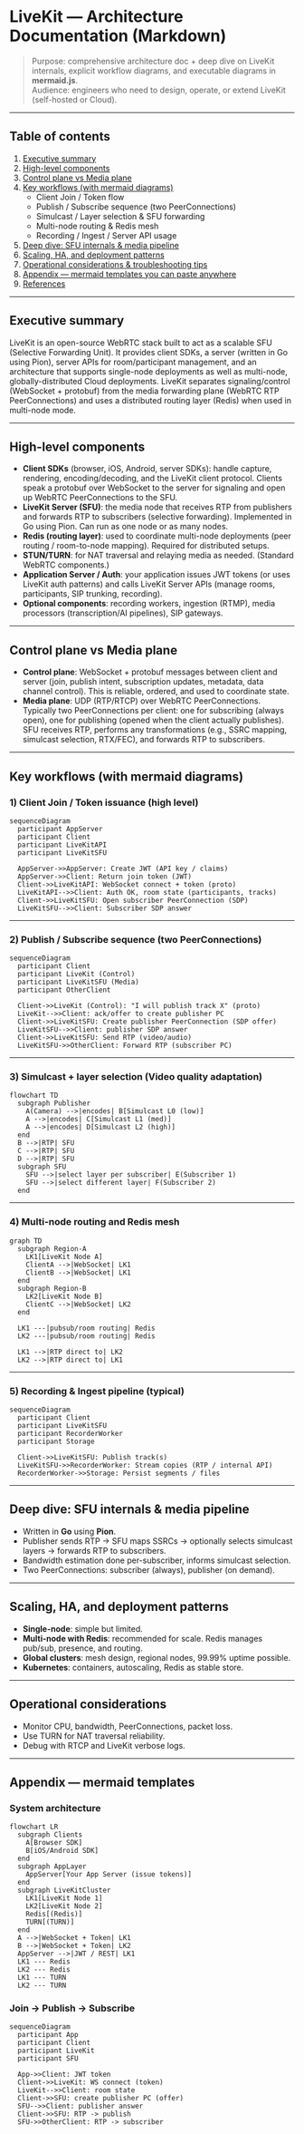 # LiveKit — Architecture Documentation (Markdown)

> Purpose: comprehensive architecture doc + deep dive on LiveKit internals, explicit workflow diagrams, and executable diagrams in **mermaid.js**.  
> Audience: engineers who need to design, operate, or extend LiveKit (self-hosted or Cloud).

---

## Table of contents
1. [Executive summary](#executive-summary)  
2. [High-level components](#high-level-components)  
3. [Control plane vs Media plane](#control-plane-vs-media-plane)  
4. [Key workflows (with mermaid diagrams)](#key-workflows-with-mermaid-diagrams)  
   - Client Join / Token flow  
   - Publish / Subscribe sequence (two PeerConnections)  
   - Simulcast / Layer selection & SFU forwarding  
   - Multi-node routing & Redis mesh  
   - Recording / Ingest / Server API usage  
5. [Deep dive: SFU internals & media pipeline](#deep-dive-sfu-internals--media-pipeline)  
6. [Scaling, HA, and deployment patterns](#scaling-ha-and-deployment-patterns)  
7. [Operational considerations & troubleshooting tips](#operational-considerations--troubleshooting-tips)  
8. [Appendix — mermaid templates you can paste anywhere](#appendix---mermaid-templates-you-can-paste-anywhere)  
9. [References](#references)

---

## Executive summary
LiveKit is an open-source WebRTC stack built to act as a scalable SFU (Selective Forwarding Unit). It provides client SDKs, a server (written in Go using Pion), server APIs for room/participant management, and an architecture that supports single-node deployments as well as multi-node, globally-distributed Cloud deployments. LiveKit separates signaling/control (WebSocket + protobuf) from the media forwarding plane (WebRTC RTP PeerConnections) and uses a distributed routing layer (Redis) when used in multi-node mode.

---

## High-level components
- **Client SDKs** (browser, iOS, Android, server SDKs): handle capture, rendering, encoding/decoding, and the LiveKit client protocol. Clients speak a protobuf over WebSocket to the server for signaling and open up WebRTC PeerConnections to the SFU.  
- **LiveKit Server (SFU)**: the media node that receives RTP from publishers and forwards RTP to subscribers (selective forwarding). Implemented in Go using Pion. Can run as one node or as many nodes.  
- **Redis (routing layer)**: used to coordinate multi-node deployments (peer routing / room-to-node mapping). Required for distributed setups.  
- **STUN/TURN**: for NAT traversal and relaying media as needed. (Standard WebRTC components.)  
- **Application Server / Auth**: your application issues JWT tokens (or uses LiveKit auth patterns) and calls LiveKit Server APIs (manage rooms, participants, SIP trunking, recording).  
- **Optional components**: recording workers, ingestion (RTMP), media processors (transcription/AI pipelines), SIP gateways.

---

## Control plane vs Media plane
- **Control plane**: WebSocket + protobuf messages between client and server (join, publish intent, subscription updates, metadata, data channel control). This is reliable, ordered, and used to coordinate state.  
- **Media plane**: UDP (RTP/RTCP) over WebRTC PeerConnections. Typically two PeerConnections per client: one for subscribing (always open), one for publishing (opened when the client actually publishes). SFU receives RTP, performs any transformations (e.g., SSRC mapping, simulcast selection, RTX/FEC), and forwards RTP to subscribers.

---

## Key workflows (with mermaid diagrams)

### 1) Client Join / Token issuance (high level)
```mermaid
sequenceDiagram
  participant AppServer
  participant Client
  participant LiveKitAPI
  participant LiveKitSFU

  AppServer->>AppServer: Create JWT (API key / claims)
  AppServer->>Client: Return join token (JWT)
  Client->>LiveKitAPI: WebSocket connect + token (proto)
  LiveKitAPI-->>Client: Auth OK, room state (participants, tracks)
  Client->>LiveKitSFU: Open subscriber PeerConnection (SDP)
  LiveKitSFU-->>Client: Subscriber SDP answer
```

---

### 2) Publish / Subscribe sequence (two PeerConnections)
```mermaid
sequenceDiagram
  participant Client
  participant LiveKit (Control)
  participant LiveKitSFU (Media)
  participant OtherClient

  Client->>LiveKit (Control): "I will publish track X" (proto)
  LiveKit-->>Client: ack/offer to create publisher PC
  Client->>LiveKitSFU: Create publisher PeerConnection (SDP offer)
  LiveKitSFU-->>Client: publisher SDP answer
  Client->>LiveKitSFU: Send RTP (video/audio)
  LiveKitSFU->>OtherClient: Forward RTP (subscriber PC)
```

---

### 3) Simulcast + layer selection (Video quality adaptation)
```mermaid
flowchart TD
  subgraph Publisher
    A(Camera) -->|encodes| B[Simulcast L0 (low)]
    A -->|encodes| C[Simulcast L1 (med)]
    A -->|encodes| D[Simulcast L2 (high)]
  end
  B -->|RTP| SFU
  C -->|RTP| SFU
  D -->|RTP| SFU
  subgraph SFU
    SFU -->|select layer per subscriber| E(Subscriber 1)
    SFU -->|select different layer| F(Subscriber 2)
  end
```

---

### 4) Multi-node routing and Redis mesh
```mermaid
graph TD
  subgraph Region-A
    LK1[LiveKit Node A]
    ClientA -->|WebSocket| LK1
    ClientB -->|WebSocket| LK1
  end
  subgraph Region-B
    LK2[LiveKit Node B]
    ClientC -->|WebSocket| LK2
  end

  LK1 ---|pubsub/room routing| Redis
  LK2 ---|pubsub/room routing| Redis

  LK1 -->|RTP direct to| LK2
  LK2 -->|RTP direct to| LK1
```

---

### 5) Recording & Ingest pipeline (typical)
```mermaid
sequenceDiagram
  participant Client
  participant LiveKitSFU
  participant RecorderWorker
  participant Storage

  Client->>LiveKitSFU: Publish track(s)
  LiveKitSFU->>RecorderWorker: Stream copies (RTP / internal API)
  RecorderWorker->>Storage: Persist segments / files
```

---

## Deep dive: SFU internals & media pipeline
- Written in **Go** using **Pion**.  
- Publisher sends RTP → SFU maps SSRCs → optionally selects simulcast layers → forwards RTP to subscribers.  
- Bandwidth estimation done per-subscriber, informs simulcast selection.  
- Two PeerConnections: subscriber (always), publisher (on demand).

---

## Scaling, HA, and deployment patterns
- **Single-node**: simple but limited.  
- **Multi-node with Redis**: recommended for scale. Redis manages pub/sub, presence, and routing.  
- **Global clusters**: mesh design, regional nodes, 99.99% uptime possible.  
- **Kubernetes**: containers, autoscaling, Redis as stable store.

---

## Operational considerations
- Monitor CPU, bandwidth, PeerConnections, packet loss.  
- Use TURN for NAT traversal reliability.  
- Debug with RTCP and LiveKit verbose logs.

---

## Appendix — mermaid templates

### System architecture
```mermaid
flowchart LR
  subgraph Clients
    A[Browser SDK]
    B[iOS/Android SDK]
  end
  subgraph AppLayer
    AppServer[Your App Server (issue tokens)]
  end
  subgraph LiveKitCluster
    LK1[LiveKit Node 1]
    LK2[LiveKit Node 2]
    Redis[(Redis)]
    TURN[(TURN)]
  end
  A -->|WebSocket + Token| LK1
  B -->|WebSocket + Token| LK2
  AppServer -->|JWT / REST| LK1
  LK1 --- Redis
  LK2 --- Redis
  LK1 --- TURN
  LK2 --- TURN
```

### Join → Publish → Subscribe
```mermaid
sequenceDiagram
  participant App
  participant Client
  participant LiveKit
  participant SFU

  App->>Client: JWT token
  Client->>LiveKit: WS connect (token)
  LiveKit-->>Client: room state
  Client->>SFU: create publisher PC (offer)
  SFU-->>Client: publisher answer
  Client->>SFU: RTP -> publish
  SFU->>OtherClient: RTP -> subscriber
```